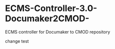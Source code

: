 ECMS-Controller-3.0-Documaker2CMOD-
===================================

ECMS controller for Documaker to CMOD repository

change test
